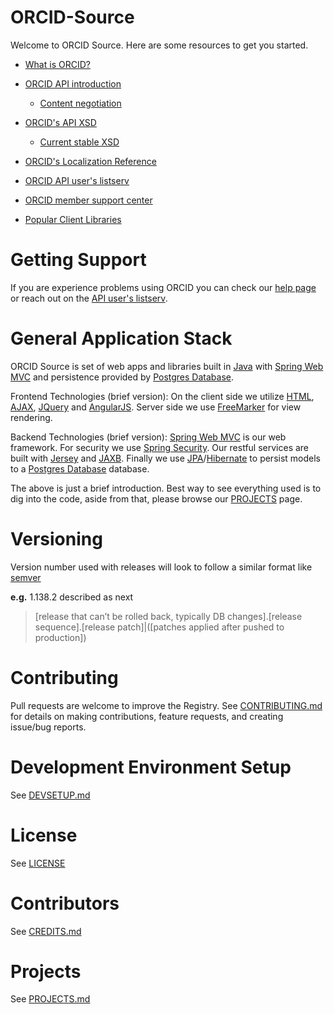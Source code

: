 # ORCID-Source

Welcome to ORCID Source. Here are some resources to get you started.

* [What is ORCID?](http://orcid.org/about/what-is-orcid)

* [ORCID API introduction](https://github.com/ORCID/ORCID-Source/tree/master/orcid-api-web)
  * [Content negotiation](https://github.com/ORCID/ORCID-Source/blob/master/CONTENT_NEGOTIATION.md)

* [ORCID's API XSD](https://github.com/ORCID/ORCID-Source/tree/master/orcid-model/src/main/resources)
  * [Current stable XSD](https://github.com/ORCID/ORCID-Source/tree/master/orcid-model/src/main/resources/record_2.1)

* [ORCID's Localization Reference](https://github.com/ORCID/ORCID-Source/tree/master/orcid-core/src/main/resources/i18n)

* [ORCID API user's listserv](https://groups.google.com/forum/#!forum/orcid-api-users)

* [ORCID member support center](https://members.orcid.org/)

* [Popular Client Libraries](https://github.com/ORCID/ORCID-Source/blob/master/POPULAR_CLIENT_LIBRARIES.md)

# Getting Support

If you are experience problems using ORCID you can check our [help page](http://orcid.org/help) or reach out on the [API user's listserv](https://groups.google.com/forum/#!forum/orcid-api-users). 

# General Application Stack

ORCID Source is set of web apps and libraries built in [Java](http://en.wikipedia.org/wiki/Java_%28programming_language%29) with [Spring Web MVC](http://www.springsource.org/) and persistence provided by [Postgres Database](http://www.postgresql.org/).  

Frontend Technologies (brief version):
On the client side we utilize [HTML](http://www.w3schools.com/html/default.asp), [AJAX](http://en.wikipedia.org/wiki/Ajax_%28programming%29), [JQuery](http://jquery.com/) and [AngularJS](http://angularjs.org/).  Server side we use [FreeMarker](http://freemarker.sourceforge.net/) for view rendering.

Backend Technologies (brief version):
[Spring Web MVC](http://www.springsource.org/) is our web framework. For security we use [Spring Security](http://www.springsource.org/). Our restful services are built with [Jersey](http://jersey.java.net/) and [JAXB](http://jaxb.java.net/). Finally we use [JPA](http://www.oracle.com/technetwork/java/javaee/tech/persistence-jsp-140049.html)/[Hibernate](http://www.hibernate.org/) to persist models to a [Postgres Database](http://www.postgresql.org/) database.  

The above is just a brief introduction. Best way to see everything used is to dig into the code, aside from that, please browse our [PROJECTS](https://github.com/ORCID/ORCID-Source/blob/master/PROJECTS.md) page.

# Versioning

Version number used with releases will look to follow a similar format like [semver](http://semver.org/)

**e.g.** 1.138.2 described as next

> [release that can’t be rolled back, typically DB changes].[release sequence].[release patch]|([patches applied after pushed to production]) 

# Contributing
Pull requests are welcome to improve the Registry. See [CONTRIBUTING.md](CONTRIBUTING.md) for details on making contributions,  feature requests, and creating issue/bug reports.

# Development Environment Setup
See [DEVSETUP.md](https://github.com/ORCID/ORCID-Source/blob/master/DEVSETUP.md)

# License
See [LICENSE](https://github.com/ORCID/ORCID-Source/blob/master/LICENSE)

# Contributors
See [CREDITS.md](https://github.com/ORCID/ORCID-Source/blob/master/CREDITS.md)

# Projects
See [PROJECTS.md](https://github.com/ORCID/ORCID-Source/blob/master/PROJECTS.md)
